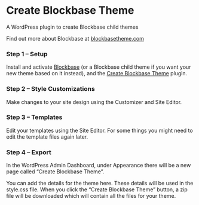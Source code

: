 # Create Blockbase Theme
A WordPress plugin to create Blockbase child themes

Find out more about Blockbase at [blockbasetheme.com](https://blockbasetheme.com)

### Step 1 – Setup
Install and activate [Blockbase](https://github.com/Automattic/themes/tree/trunk/blockbase) (or a Blockbase child theme if you want your new theme based on it instead), and the [Create Blockbase Theme](https://github.com/Automattic/create-blockbase-theme) plugin.

### Step 2 – Style Customizations
Make changes to your site design using the Customizer and Site Editor. 

### Step 3 – Templates
Edit your templates using the Site Editor. For some things you might need to edit the template files again later.

### Step 4 – Export
In the WordPress Admin Dashboard, under Appearance there will be a new page called “Create Blockbase Theme”.

You can add the details for the theme here. These details will be used in the style.css file. When you click the “Create Blockbase Theme” button, a zip file will be downloaded which will contain all the files for your theme. 